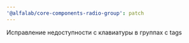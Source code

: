 ```yaml
---
'@alfalab/core-components-radio-group': patch
---
```


Исправление недоступности с клавиатуры в группах с tags
